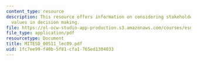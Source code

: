```yaml
---
content_type: resource
description: This resource offers information on considering stakeholders with different
  values in decision making.
file: https://ol-ocw-studio-app-production.s3.amazonaws.com/courses/esd-00-introduction-to-engineering-systems-spring-2011/1fc7ee99f40b5f81cfa1765ed1304033_MITESD_00S11_lec09.pdf
file_type: application/pdf
resourcetype: Document
title: MITESD_00S11_lec09.pdf
uid: 1fc7ee99-f40b-5f81-cfa1-765ed1304033
---
```

